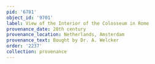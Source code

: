 ```yaml
---
pid: '6781'
object_id: '9701'
label: View of the Interior of the Colosseum in Rome
provenance_date: 20th century
provenance_location: Netherlands, Amsterdam
provenance_text: Bought by Dr. A. Welcker
order: '2237'
collection: provenance
---
```

